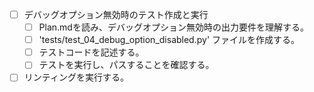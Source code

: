 - [ ] デバッグオプション無効時のテスト作成と実行
  - [ ] Plan.mdを読み、デバッグオプション無効時の出力要件を理解する。
  - [ ] 'tests/test_04_debug_option_disabled.py' ファイルを作成する。
  - [ ] テストコードを記述する。
  - [ ] テストを実行し、パスすることを確認する。
- [ ] リンティングを実行する。
